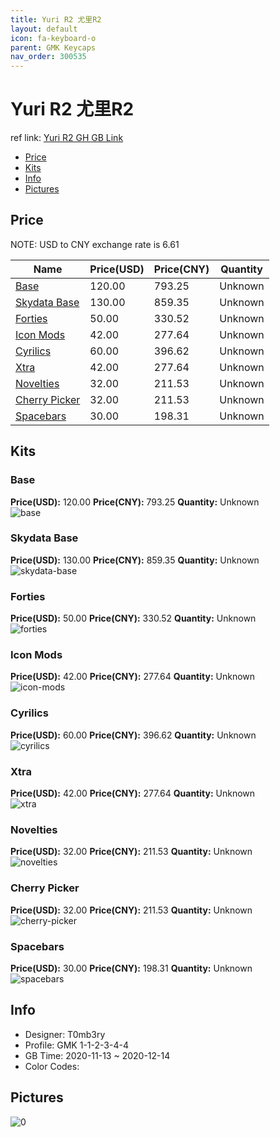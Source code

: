 ```yaml
---
title: Yuri R2 尤里R2
layout: default
icon: fa-keyboard-o
parent: GMK Keycaps
nav_order: 300535
---
```


# Yuri R2 尤里R2

ref link: [Yuri R2 GH GB Link]()

* [Price](#price)
* [Kits](#kits)
* [Info](#info)
* [Pictures](#pictures)

## Price

NOTE: USD to CNY exchange rate is 6.61

| Name          | Price(USD)   |  Price(CNY) | Quantity |
| ------------- | ------------ |  ---------- | -------- |
|[Base](#base)|120.00|793.25|Unknown|
|[Skydata Base](#skydata-base)|130.00|859.35|Unknown|
|[Forties](#forties)|50.00|330.52|Unknown|
|[Icon Mods](#icon-mods)|42.00|277.64|Unknown|
|[Cyrilics](#cyrilics)|60.00|396.62|Unknown|
|[Xtra](#xtra)|42.00|277.64|Unknown|
|[Novelties](#novelties)|32.00|211.53|Unknown|
|[Cherry Picker](#cherry-picker)|32.00|211.53|Unknown|
|[Spacebars](#spacebars)|30.00|198.31|Unknown|


## Kits
### Base  
**Price(USD):** 120.00	**Price(CNY):** 793.25	**Quantity:** Unknown  
<img src="{{ 'assets/images/gmk-keycaps/Yuri-R2/kits_pics/base.png' | relative_url }}" alt="base" class="image featured">

### Skydata Base  
**Price(USD):** 130.00	**Price(CNY):** 859.35	**Quantity:** Unknown  
<img src="{{ 'assets/images/gmk-keycaps/Yuri-R2/kits_pics/skydata-base.png' | relative_url }}" alt="skydata-base" class="image featured">

### Forties  
**Price(USD):** 50.00	**Price(CNY):** 330.52	**Quantity:** Unknown  
<img src="{{ 'assets/images/gmk-keycaps/Yuri-R2/kits_pics/forties.png' | relative_url }}" alt="forties" class="image featured">

### Icon Mods  
**Price(USD):** 42.00	**Price(CNY):** 277.64	**Quantity:** Unknown  
<img src="{{ 'assets/images/gmk-keycaps/Yuri-R2/kits_pics/icon-mods.png' | relative_url }}" alt="icon-mods" class="image featured">

### Cyrilics  
**Price(USD):** 60.00	**Price(CNY):** 396.62	**Quantity:** Unknown  
<img src="{{ 'assets/images/gmk-keycaps/Yuri-R2/kits_pics/cyrilics.png' | relative_url }}" alt="cyrilics" class="image featured">

### Xtra  
**Price(USD):** 42.00	**Price(CNY):** 277.64	**Quantity:** Unknown  
<img src="{{ 'assets/images/gmk-keycaps/Yuri-R2/kits_pics/xtra.png' | relative_url }}" alt="xtra" class="image featured">

### Novelties  
**Price(USD):** 32.00	**Price(CNY):** 211.53	**Quantity:** Unknown  
<img src="{{ 'assets/images/gmk-keycaps/Yuri-R2/kits_pics/novelties.png' | relative_url }}" alt="novelties" class="image featured">

### Cherry Picker  
**Price(USD):** 32.00	**Price(CNY):** 211.53	**Quantity:** Unknown  
<img src="{{ 'assets/images/gmk-keycaps/Yuri-R2/kits_pics/cherry-picker.png' | relative_url }}" alt="cherry-picker" class="image featured">

### Spacebars  
**Price(USD):** 30.00	**Price(CNY):** 198.31	**Quantity:** Unknown  
<img src="{{ 'assets/images/gmk-keycaps/Yuri-R2/kits_pics/spacebars.png' | relative_url }}" alt="spacebars" class="image featured">

## Info
* Designer: T0mb3ry  
* Profile: GMK 1-1-2-3-4-4  
* GB Time: 2020-11-13 ~ 2020-12-14  
* Color Codes:  


## Pictures  
<img src="{{ 'assets/images/gmk-keycaps/Yuri-R2/rendering_pics/0.jpg' | relative_url }}" alt="0" class="image featured">
